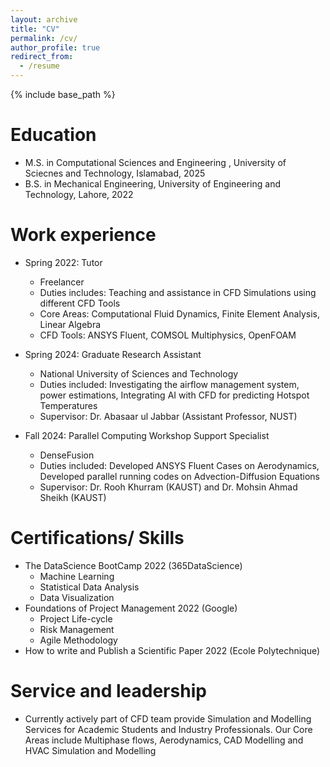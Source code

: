 ```yaml
---
layout: archive
title: "CV"
permalink: /cv/
author_profile: true
redirect_from:
  - /resume
---
```


{% include base_path %}

Education
======
* M.S. in Computational Sciences and Engineering , University of Sciecnes and Technology, Islamabad, 2025
* B.S. in Mechanical Engineering, University of Engineering and Technology, Lahore, 2022

Work experience
======
* Spring 2022: Tutor 
  * Freelancer 
  * Duties includes: Teaching and assistance in CFD Simulations using different CFD Tools
  * Core Areas: Computational Fluid Dynamics, Finite Element Analysis, Linear Algebra
  * CFD Tools: ANSYS Fluent, COMSOL Multiphysics, OpenFOAM

* Spring 2024: Graduate Research Assistant
  * National University of Sciences and Technology
  * Duties included: Investigating the airflow management system, power estimations, Integrating AI with CFD for predicting Hotspot Temperatures
  * Supervisor: Dr. Abasaar ul Jabbar (Assistant Professor, NUST)

* Fall 2024: Parallel Computing Workshop Support Specialist
  * DenseFusion
  * Duties included: Developed ANSYS Fluent Cases on Aerodynamics, Developed parallel running codes on Advection-Diffusion Equations
  * Supervisor: Dr. Rooh Khurram (KAUST) and Dr. Mohsin Ahmad Sheikh (KAUST)
  
Certifications/ Skills 
======
* The DataScience BootCamp 2022 (365DataScience)
  * Machine Learning
  * Statistical Data Analysis
  * Data Visualization
* Foundations of Project Management 2022 (Google)
  * Project Life-cycle
  * Risk Management
  * Agile Methodology
* How to write and Publish a Scientific Paper 2022 (Ecole Polytechnique)
  
Service and leadership
======
* Currently actively part of CFD team provide Simulation and Modelling Services for Academic Students and Industry Professionals. Our Core Areas include Multiphase flows, Aerodynamics, CAD Modelling and HVAC Simulation and Modelling  
